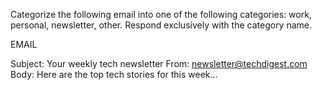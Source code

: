 Categorize the following email into one of the following categories: work, personal, newsletter, other. Respond exclusively with the category name.

EMAIL

Subject:
Your weekly tech newsletter
From:
newsletter@techdigest.com
Body:
Here are the top tech stories for this week...
